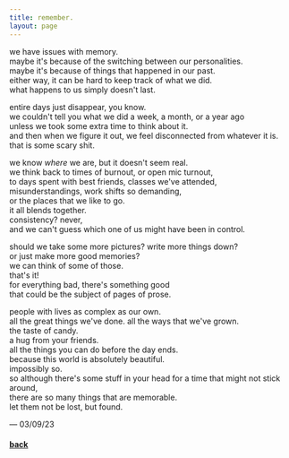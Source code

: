 ```yaml
---
title: remember.
layout: page
---
```


we have issues with memory.\
maybe it's because of the switching between our personalities.\
maybe it's because of things that happened in our past.\
either way, it can be hard to keep track of what we did.\
what happens to us simply doesn't last.

entire days just disappear, you know.\
we couldn't tell you what we did a week, a month, or a year ago\
unless we took some extra time to think about it.\
and then when we figure it out, we feel disconnected from whatever it is.\
that is some scary shit.

we know *where* we are, but it doesn't seem real.\
we think back to times of burnout, or open mic turnout,\
to days spent with best friends, classes we've attended,\
misunderstandings, work shifts so demanding,\
or the places that we like to go.\
it all blends together.\
consistency? never,\
and we can't guess which one of us might have been in control.

should we take some more pictures? write more things down?\
or just make more good memories?\
we can think of some of those.\
that's it!\
for everything bad, there's something good\
that could be the subject of pages of prose.

people with lives as complex as our own.\
all the great things we've done. all the ways that we've grown.\
the taste of candy.\
a hug from your friends.\
all the things you can do before the day ends.\
because this world is absolutely beautiful.\
impossibly so.\
so although there's some stuff in your head for a time that might not stick around,\
there are so many things that are memorable.\
let them not be lost, but found.

&mdash; 03/09/23

#### [back](index)
